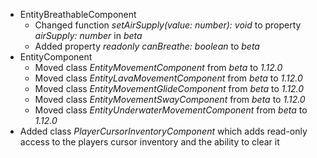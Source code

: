 

-   EntityBreathableComponent
    -   Changed function _setAirSupply(value: number): void_ to property _airSupply: number_ in _beta_
    -   Added property _readonly canBreathe: boolean_ to _beta_
-   EntityComponent
    -   Moved class _EntityMovementComponent_ from _beta_ to _1.12.0_
    -   Moved class _EntityLavaMovementComponent_ from _beta_ to _1.12.0_
    -   Moved class _EntityMovementGlideComponent_ from _beta_ to _1.12.0_
    -   Moved class _EntityMovementSwayComponent_ from _beta_ to _1.12.0_
    -   Moved class _EntityUnderwaterMovementComponent_ from _beta_ to _1.12.0_ 
-   Added class _PlayerCursorInventoryComponent_ which adds read-only access to the players cursor inventory and the ability to clear it